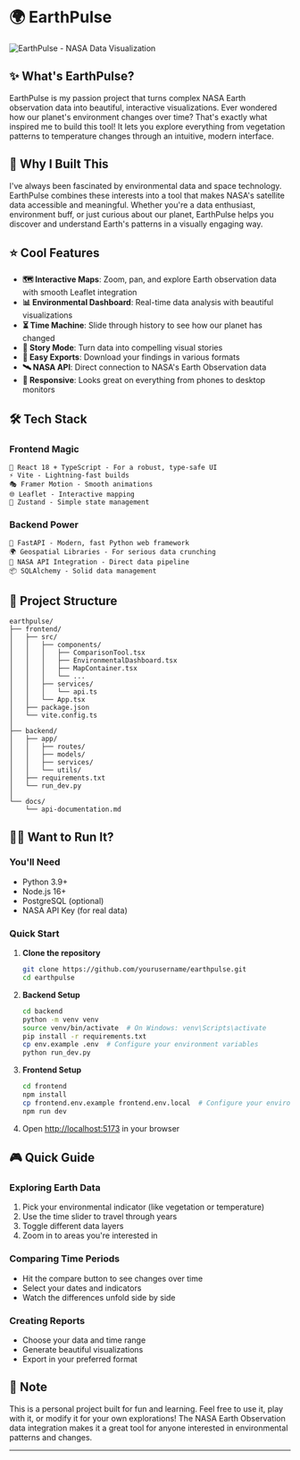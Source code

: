 # 🌍 EarthPulse

![EarthPulse - NASA Data Visualization](./pics/img1.png)

## ✨ What's EarthPulse?

EarthPulse is my passion project that turns complex NASA Earth observation data into beautiful, interactive visualizations. Ever wondered how our planet's environment changes over time? That's exactly what inspired me to build this tool! It lets you explore everything from vegetation patterns to temperature changes through an intuitive, modern interface.

## 🚀 Why I Built This

I've always been fascinated by environmental data and space technology. EarthPulse combines these interests into a tool that makes NASA's satellite data accessible and meaningful. Whether you're a data enthusiast, environment buff, or just curious about our planet, EarthPulse helps you discover and understand Earth's patterns in a visually engaging way.

## ⭐ Cool Features

- **🗺️ Interactive Maps**: Zoom, pan, and explore Earth observation data with smooth Leaflet integration
- **📊 Environmental Dashboard**: Real-time data analysis with beautiful visualizations
- **⏳ Time Machine**: Slide through history to see how our planet has changed
- **📖 Story Mode**: Turn data into compelling visual stories
- **💾 Easy Exports**: Download your findings in various formats
- **🛰️ NASA API**: Direct connection to NASA's Earth Observation data
- **📱 Responsive**: Looks great on everything from phones to desktop monitors

## 🛠️ Tech Stack

### Frontend Magic
```
🎨 React 18 + TypeScript - For a robust, type-safe UI
⚡ Vite - Lightning-fast builds
🎭 Framer Motion - Smooth animations
🌐 Leaflet - Interactive mapping
🎯 Zustand - Simple state management
```

### Backend Power
```
🚄 FastAPI - Modern, fast Python web framework
🌍 Geospatial Libraries - For serious data crunching
🔌 NASA API Integration - Direct data pipeline
📦 SQLAlchemy - Solid data management
```

## 📁 Project Structure

```
earthpulse/
├── frontend/
│   ├── src/
│   │   ├── components/
│   │   │   ├── ComparisonTool.tsx
│   │   │   ├── EnvironmentalDashboard.tsx
│   │   │   ├── MapContainer.tsx
│   │   │   └── ...
│   │   ├── services/
│   │   │   └── api.ts
│   │   └── App.tsx
│   ├── package.json
│   └── vite.config.ts
│
├── backend/
│   ├── app/
│   │   ├── routes/
│   │   ├── models/
│   │   ├── services/
│   │   └── utils/
│   ├── requirements.txt
│   └── run_dev.py
│
└── docs/
    └── api-documentation.md
```

## 🏃‍♂️ Want to Run It?

### You'll Need
- Python 3.9+
- Node.js 16+
- PostgreSQL (optional)
- NASA API Key (for real data)

### Quick Start

1. **Clone the repository**
   ```bash
   git clone https://github.com/yourusername/earthpulse.git
   cd earthpulse
   ```

2. **Backend Setup**
   ```bash
   cd backend
   python -m venv venv
   source venv/bin/activate  # On Windows: venv\Scripts\activate
   pip install -r requirements.txt
   cp env.example .env  # Configure your environment variables
   python run_dev.py
   ```

3. **Frontend Setup**
   ```bash
   cd frontend
   npm install
   cp frontend.env.example frontend.env.local  # Configure your environment variables
   npm run dev
   ```

4. Open [http://localhost:5173](http://localhost:5173) in your browser

## 🎮 Quick Guide

### Exploring Earth Data
1. Pick your environmental indicator (like vegetation or temperature)
2. Use the time slider to travel through years
3. Toggle different data layers
4. Zoom in to areas you're interested in

### Comparing Time Periods
- Hit the compare button to see changes over time
- Select your dates and indicators
- Watch the differences unfold side by side

### Creating Reports
- Choose your data and time range
- Generate beautiful visualizations
- Export in your preferred format

## 📝 Note

This is a personal project built for fun and learning. Feel free to use it, play with it, or modify it for your own explorations! The NASA Earth Observation data integration makes it a great tool for anyone interested in environmental patterns and changes.

---